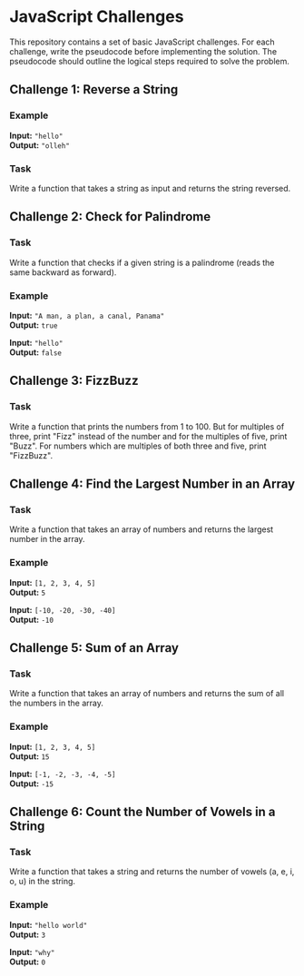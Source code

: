 # JavaScript Challenges

This repository contains a set of basic JavaScript challenges. For each challenge, write the pseudocode before implementing the solution. The pseudocode should outline the logical steps required to solve the problem.

## Challenge 1: Reverse a String

### Example
**Input:** `"hello"`  
**Output:** `"olleh"`

### Task
Write a function that takes a string as input and returns the string reversed.

## Challenge 2: Check for Palindrome

### Task
Write a function that checks if a given string is a palindrome (reads the same backward as forward).

### Example
**Input:** `"A man, a plan, a canal, Panama"`  
**Output:** `true`

**Input:** `"hello"`  
**Output:** `false`


## Challenge 3: FizzBuzz

### Task
Write a function that prints the numbers from 1 to 100. But for multiples of three, print "Fizz" instead of the number and for the multiples of five, print "Buzz". For numbers which are multiples of both three and five, print "FizzBuzz".

## Challenge 4: Find the Largest Number in an Array

### Task
Write a function that takes an array of numbers and returns the largest number in the array.

### Example
**Input:** `[1, 2, 3, 4, 5]`  
**Output:** `5`

**Input:** `[-10, -20, -30, -40]`  
**Output:** `-10`

## Challenge 5: Sum of an Array

### Task
Write a function that takes an array of numbers and returns the sum of all the numbers in the array.

### Example
**Input:** `[1, 2, 3, 4, 5]`  
**Output:** `15`

**Input:** `[-1, -2, -3, -4, -5]`  
**Output:** `-15`


## Challenge 6: Count the Number of Vowels in a String

### Task
Write a function that takes a string and returns the number of vowels (a, e, i, o, u) in the string.

### Example
**Input:** `"hello world"`  
**Output:** `3`

**Input:** `"why"`  
**Output:** `0`
